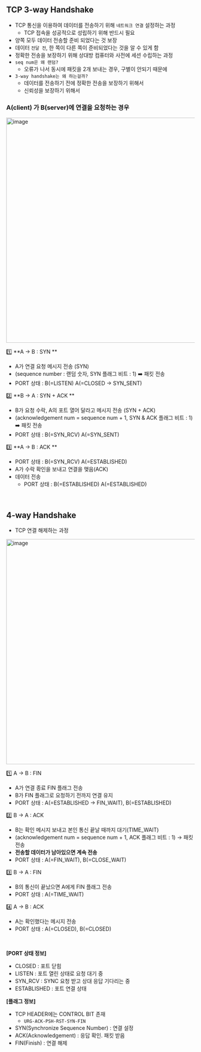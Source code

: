 ## TCP 3-way Handshake

- TCP 통신을 이용하여 데이터를 전송하기 위해 `네트워크 연결` 설정하는 과정
    - TCP 접속을 성공적으로 성립하기 위해 반드시 필요
- 양쪽 모두 데이터 전송할 준비 되었다는 것 보장
- 데이터 `전달 전`, 한 쪽이 다른 쪽이 준비되었다는 것을 알 수 있게 함
- 정확한 전송을 보장하기 위해 상대방 컴퓨터와 사전에 세션 수립하는 과정
- `seq num은 왜 랜덤?`
    - 오류가 나서 동시에 패킷을 2개 보내는 경우, 구별이 안되기 때문에
- `3-way handshake는 왜 하는걸까?`
  - 데이터를 전송하기 전에 정확한 전송을 보장하기 위해서
  - 신뢰성을 보장하기 위해서

### A(client) 가 B(server)에 연결을 요청하는 경우

<img width="600" alt="image" src="https://user-images.githubusercontent.com/63537847/216234821-a3d8f599-3369-4de7-807e-2fab00ee6174.png">


1️⃣ **A → B : SYN ** 

- A가 연결 요청 메시지 전송 (SYN)
- (sequence number : 랜덤 숫자, SYN 플래그 비트 : 1) ➡️ 패킷 전송
- PORT 상태 : B(=LISTEN) A(=CLOSED → SYN_SENT)

2️⃣ **B → A : SYN + ACK **

- B가 요청 수락, A의 포트 열어 달라고 메시지 전송 (SYN + ACK)
- (acknowledgement num = sequence num + 1, SYN & ACK 플래그 비트 : 1) ➡️ 패킷 전송
- PORT 상태 : B(=SYN_RCV) A(=SYN_SENT)

3️⃣ **A → B : ACK  **

- PORT 상태 : B(=SYN_RCV) A(=ESTABLISHED)
- A가 수락 확인을 보내고 연결을 맺음(ACK)
- 데이터 전송
  - PORT 상태 : B(=ESTABLISHED) A(=ESTABLISHED)


</br>

## 4-way Handshake

- TCP 연결 해제하는 과정

<img width="600" alt="image" src="https://user-images.githubusercontent.com/63537847/216235090-856ad09e-9373-4497-8e54-34f8436c9af8.png">


1️⃣ A → B : FIN

- A가 연결 종료 FIN 플래그 전송
- B가 FIN 플래그로 요청하기 전까지 연결 유지
- PORT 상태 : A(=ESTABLISHED → FIN_WAIT), B(=ESTABLISHED)

2️⃣ B → A : ACK 

- B는 확인 메시지 보내고 본인 통신 끝날 때까지 대기(TIME_WAIT)
- (acknowledgement num = sequence num + 1, ACK 플래그 비트 : 1) → 패킷 전송
- **전송할 데이터가 남아있으면 계속 전송**
- PORT 상태 : A(=FIN_WAIT), B(=CLOSE_WAIT)

3️⃣ B → A : FIN

- B의 통신이 끝났으면 A에게 FIN 플래그 전송
- PORT 상태 : A(=TIME_WAIT)

4️⃣ A → B : ACK

- A는 확인했다는 메시지 전송
- PORT 상태 : A(=CLOSED), B(=CLOSED)

</br>

**[PORT 상태 정보]**

- CLOSED : 포트 닫힘
- LISTEN : 포트 열린 상태로 요청 대기 중
- SYN_RCV : SYNC 요청 받고 상대 응답 기다리는 중
- ESTABLISHED : 포트 연결 상태

**[플래그 정보]**

- TCP HEADER에는 CONTROL BIT 존재
  - `URG-ACK-PSH-RST-SYN-FIN`
- SYN(Synchronize Sequence Number) : 연결 설정
- ACK(Acknowledgement) : 응답 확인. 패킷 받음
- FIN(Finish) : 연결 해제
